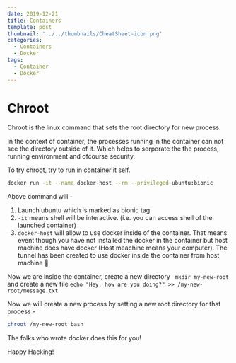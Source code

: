 ```yaml
---
date: 2019-12-21
title: Containers
template: post
thumbnail: '../../thumbnails/CheatSheet-icon.png'
categories:
  - Containers
  - Docker
tags:
  - Container
  - Docker
---
```


# Chroot

Chroot is the linux command that sets the root directory for new process.

In the context of container, the processes running in the container can not see the directory outside of it. Which helps to serperate the the process, running environment and ofcourse security.

To try chroot, try to run in container it self.
```sh
docker run -it --name docker-host --rm --privileged ubuntu:bionic
```
Above command will -
  1. Launch ubuntu which is marked as bionic tag
  2. `-it` means shell will be interactive. (i.e. you can access shell of the launched container)
  3. `docker-host` will allow to use docker inside of the container. That means event though you have not installed the docker in the container but host machine does have docker (Host meachine means your computer). The tunnel has been created to use docker inside the container from host machine 🎩

Now we are inside the container, create a new directory
` mkdir my-new-root` and create a new file `echo "Hey, how are you doing?" >> /my-new-root/message.txt`

Now we will create a new process by setting a new root directory for that process -
```sh
chroot /my-new-root bash
```


The folks who wrote docker does this for you!


Happy Hacking!
